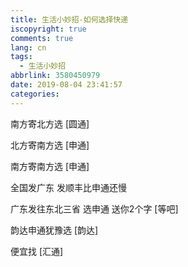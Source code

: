 ```yaml
---
title: 生活小妙招-如何选择快递
iscopyright: true
comments: true
lang: cn
tags:
  - 生活小妙招
abbrlink: 3580450979
date: 2019-08-04 23:41:57
categories:
---
```




南方寄北方选 [圆通]

北方寄南方选 [申通]

南方寄南方选 [申通]

全国发广东 发顺丰比申通还慢

广东发往东北三省 选申通 送你2个字 [等吧]

韵达申通犹豫选 [韵达]

便宜找 [汇通]

